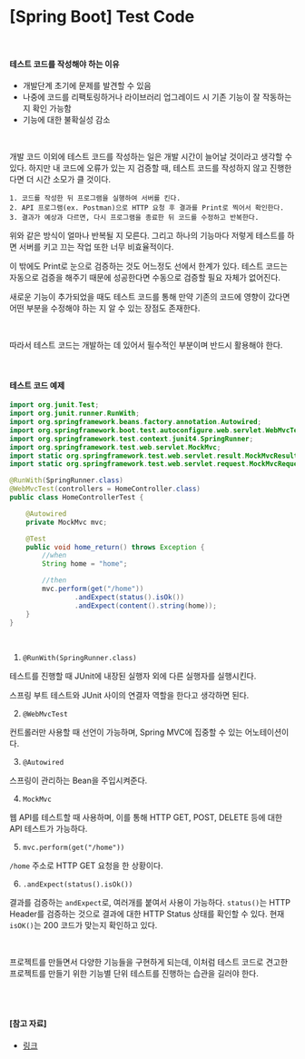 # [Spring Boot] Test Code

<br>

#### 테스트 코드를 작성해야 하는 이유

- 개발단계 초기에 문제를 발견할 수 있음
- 나중에 코드를 리팩토링하거나 라이브러리 업그레이드 시 기존 기능이 잘 작동하는 지 확인 가능함
- 기능에 대한 불확실성 감소

<br>

개발 코드 이외에 테스트 코드를 작성하는 일은 개발 시간이 늘어날 것이라고 생각할 수 있다. 하지만 내 코드에 오류가 있는 지 검증할 때, 테스트 코드를 작성하지 않고 진행한다면 더 시간 소모가 클 것이다.

```
1. 코드를 작성한 뒤 프로그램을 실행하여 서버를 킨다.
2. API 프로그램(ex. Postman)으로 HTTP 요청 후 결과를 Print로 찍어서 확인한다.
3. 결과가 예상과 다르면, 다시 프로그램을 종료한 뒤 코드를 수정하고 반복한다.
```

위와 같은 방식이 얼마나 반복될 지 모른다. 그리고 하나의 기능마다 저렇게 테스트를 하면 서버를 키고 끄는 작업 또한 너무 비효율적이다.

이 밖에도 Print로 눈으로 검증하는 것도 어느정도 선에서 한계가 있다. 테스트 코드는 자동으로 검증을 해주기 때문에 성공한다면 수동으로 검증할 필요 자체가 없어진다.

새로운 기능이 추가되었을 때도 테스트 코드를 통해 만약 기존의 코드에 영향이 갔다면 어떤 부분을 수정해야 하는 지 알 수 있는 장점도 존재한다.

<br>

따라서 테스트 코드는 개발하는 데 있어서 필수적인 부분이며 반드시 활용해야 한다.

<br>

#### 테스트 코드 예제

```java
import org.junit.Test;
import org.junit.runner.RunWith;
import org.springframework.beans.factory.annotation.Autowired;
import org.springframework.boot.test.autoconfigure.web.servlet.WebMvcTest;
import org.springframework.test.context.junit4.SpringRunner;
import org.springframework.test.web.servlet.MockMvc;
import static org.springframework.test.web.servlet.result.MockMvcResultMatchers.*;
import static org.springframework.test.web.servlet.request.MockMvcRequestBuilders.*;

@RunWith(SpringRunner.class)
@WebMvcTest(controllers = HomeController.class)
public class HomeControllerTest {

    @Autowired
    private MockMvc mvc;

    @Test
    public void home_return() throws Exception {
        //when
        String home = "home";

        //then
        mvc.perform(get("/home"))
                .andExpect(status().isOk())
                .andExpect(content().string(home));
    }
}
```

<br>

1) `@RunWith(SpringRunner.class)`

테스트를 진행할 때 JUnit에 내장된 실행자 외에 다른 실행자를 실행시킨다.

스프링 부트 테스트와 JUnit 사이의 연결자 역할을 한다고 생각하면 된다.

2) `@WebMvcTest`

컨트롤러만 사용할 때 선언이 가능하며, Spring MVC에 집중할 수 있는 어노테이션이다.

3) `@Autowired`

스프링이 관리하는 Bean을 주입시켜준다.

4) `MockMvc`

웹 API를 테스트할 때 사용하며, 이를 통해 HTTP GET, POST, DELETE 등에 대한 API 테스트가 가능하다.

5) `mvc.perform(get("/home"))`

`/home` 주소로 HTTP GET 요청을 한 상황이다.

6)  `.andExpect(status().isOk())`

결과를 검증하는 `andExpect`로, 여러개를 붙여서 사용이 가능하다. `status()`는 HTTP Header를 검증하는 것으로 결과에 대한 HTTP Status 상태를 확인할 수 있다. 현재 `isOK()`는 200 코드가 맞는지 확인하고 있다.

<br>

프로젝트를 만들면서 다양한 기능들을 구현하게 되는데, 이처럼 테스트 코드로 견고한 프로젝트를 만들기 위한 기능별 단위 테스트를 진행하는 습관을 길러야 한다.

<br>

<br>

#### [참고 자료]

- [링크](http://www.yes24.com/Product/Goods/83849117)